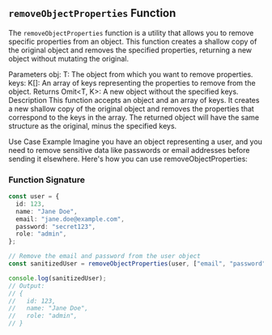 ## `removeObjectProperties` Function

The `removeObjectProperties` function is a utility that allows you to remove specific properties from an object. This function creates a shallow copy of the original object and removes the specified properties, returning a new object without mutating the original.

Parameters
obj: T: The object from which you want to remove properties.
keys: K[]: An array of keys representing the properties to remove from the object.
Returns
Omit<T, K>: A new object without the specified keys.
Description
This function accepts an object and an array of keys. It creates a new shallow copy of the original object and removes the properties that correspond to the keys in the array. The returned object will have the same structure as the original, minus the specified keys.

Use Case Example
Imagine you have an object representing a user, and you need to remove sensitive data like passwords or email addresses before sending it elsewhere. Here's how you can use removeObjectProperties:

### Function Signature

```ts
const user = {
  id: 123,
  name: "Jane Doe",
  email: "jane.doe@example.com",
  password: "secret123",
  role: "admin",
};

// Remove the email and password from the user object
const sanitizedUser = removeObjectProperties(user, ["email", "password"]);

console.log(sanitizedUser);
// Output:
// {
//   id: 123,
//   name: "Jane Doe",
//   role: "admin",
// }
```
